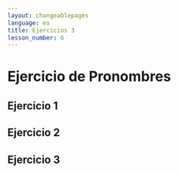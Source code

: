 ```yaml
---
layout: changeablepages
language: es
title: Ejercicios 3
lesson_number: 6
---
```


# Ejercicio de Pronombres

## Ejercicio 1
<div id="dropdownExerciseContainer01"></div>

## Ejercicio 2
<div id="dropdownExerciseContainer02"></div>

## Ejercicio 3
<div id="dropdownExerciseContainer03"></div>

<link rel="stylesheet" href="custom-styles.css">

<script src="exercise.js"></script>
<script>
    document.addEventListener('DOMContentLoaded', function() {
        const language = '{{ page.language }}'; // Obtener el idioma del front matter

        const sentences01 = [
            'Yo soy MetroMan = __ sir MetroMan',
            'Tú no fuiste = __ gonip nek',
            'El animal es de él = Animaleon sir __os',
            'Ella no dijo eso = __ seyip astel nek',
            '(Ello) tiene una casa = __ habir yereon',
            'Nosotros iremos = __ gonib',
            'Ustedes comen = __ namnir',
            'Ellos hicieron esto = __ agdipe astel',
            'La casa es de ellas = Yereon sir __os',
            'Ellos (animales) comen comida = __ namnir namnemeon'
        ];
        const correctAnswers01 = ['Aye', 'Yu', 'O', 'A', 'Eo', 'Saye', 'Siyu', 'So', 'Sa', 'Seo'];
        const options01 = ['Aye', 'Yu', 'O', 'A', 'Eo', 'Saye', 'Siyu', 'So', 'Sa', 'Seo'];

        generateExercise(
            'dropdownExerciseContainer01',
            sentences01,
            correctAnswers01,
            options01,
            language
        );

        generateExercise(
            'dropdownExerciseContainer02',
            sentences01,
            correctAnswers01,
            options01,
            language
        );

        generateExercise(
            'dropdownExerciseContainer03',
            sentences01,
            correctAnswers01,
            options01,
            language
        );
        
    });
</script>
